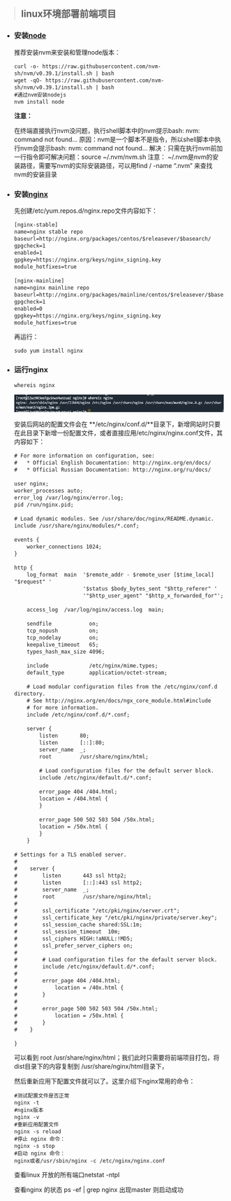 > ## linux环境部署前端项目

- ### 安装[node](https://github.com/nvm-sh/nvm#installing-and-updating)

  推荐安装nvm来安装和管理node版本：

  ```
  curl -o- https://raw.githubusercontent.com/nvm-sh/nvm/v0.39.1/install.sh | bash
  wget -qO- https://raw.githubusercontent.com/nvm-sh/nvm/v0.39.1/install.sh | bash
  #通过nvm安装nodejs
  nvm install node
  ```

  **注意：**

  在终端直接执行nvm没问题，执行shell脚本中的nvm提示bash: nvm: command not found…
  原因：nvm是一个脚本不是指令，所以shell脚本中执行nvm会提示bash: nvm: command not found…
  解决：只需在执行nvm前加一行指令即可解决问题：source ~/.nvm/nvm.sh
  注意： ~/.nvm是nvm的安装路径，需要写nvm的实际安装路径，可以用find / -name “.nvm” 来查找nvm的安装目录

- ### 安装[nginx](http://nginx.org/en/linux_packages.html)

  先创建/etc/yum.repos.d/nginx.repo文件内容如下：

  ```
  [nginx-stable]
  name=nginx stable repo
  baseurl=http://nginx.org/packages/centos/$releasever/$basearch/
  gpgcheck=1
  enabled=1
  gpgkey=https://nginx.org/keys/nginx_signing.key
  module_hotfixes=true
  
  [nginx-mainline]
  name=nginx mainline repo
  baseurl=http://nginx.org/packages/mainline/centos/$releasever/$basearch/
  gpgcheck=1
  enabled=0
  gpgkey=https://nginx.org/keys/nginx_signing.key
  module_hotfixes=true
  ```

  再运行：

  ```
  sudo yum install nginx
  ```

- ### 运行nginx

  ```
  whereis nginx
  ```

  ![image-20220820201326904](https://raw.githubusercontent.com/1027978777/mybed/main/img202208202152232.png)

  安装后网站的配置文件会在 **/etc/nginx/conf.d/**目录下，新增网站时只要在此目录下新增一份配置文件，或者直接应用/etc/nginx/nginx.conf文件，其内容如下：

  ```
  # For more information on configuration, see:
  #   * Official English Documentation: http://nginx.org/en/docs/
  #   * Official Russian Documentation: http://nginx.org/ru/docs/
  
  user nginx;
  worker_processes auto;
  error_log /var/log/nginx/error.log;
  pid /run/nginx.pid;
  
  # Load dynamic modules. See /usr/share/doc/nginx/README.dynamic.
  include /usr/share/nginx/modules/*.conf;
  
  events {
      worker_connections 1024;
  }
  
  http {
      log_format  main  '$remote_addr - $remote_user [$time_local] "$request" '
                        '$status $body_bytes_sent "$http_referer" '
                        '"$http_user_agent" "$http_x_forwarded_for"';
  
      access_log  /var/log/nginx/access.log  main;
  
      sendfile            on;
      tcp_nopush          on;
      tcp_nodelay         on;
      keepalive_timeout   65;
      types_hash_max_size 4096;
  
      include             /etc/nginx/mime.types;
      default_type        application/octet-stream;
  
      # Load modular configuration files from the /etc/nginx/conf.d directory.
      # See http://nginx.org/en/docs/ngx_core_module.html#include
      # for more information.
      include /etc/nginx/conf.d/*.conf;
  
      server {
          listen       80;
          listen       [::]:80;
          server_name  _;
          root         /usr/share/nginx/html;
  
          # Load configuration files for the default server block.
          include /etc/nginx/default.d/*.conf;
  
          error_page 404 /404.html;
          location = /404.html {
          }
  
          error_page 500 502 503 504 /50x.html;
          location = /50x.html {
          }
      }
  
  # Settings for a TLS enabled server.
  #
  #    server {
  #        listen       443 ssl http2;
  #        listen       [::]:443 ssl http2;
  #        server_name  _;
  #        root         /usr/share/nginx/html;
  #
  #        ssl_certificate "/etc/pki/nginx/server.crt";
  #        ssl_certificate_key "/etc/pki/nginx/private/server.key";
  #        ssl_session_cache shared:SSL:1m;
  #        ssl_session_timeout  10m;
  #        ssl_ciphers HIGH:!aNULL:!MD5;
  #        ssl_prefer_server_ciphers on;
  #
  #        # Load configuration files for the default server block.
  #        include /etc/nginx/default.d/*.conf;
  #
  #        error_page 404 /404.html;
  #            location = /40x.html {
  #        }
  #
  #        error_page 500 502 503 504 /50x.html;
  #            location = /50x.html {
  #        }
  #    }
  
  }
  ```

  可以看到 root         /usr/share/nginx/html；我们此时只需要将前端项目打包，将dist目录下的内容复制到 /usr/share/nginx/html目录下，

  然后重新应用下配置文件就可以了。这里介绍下nginx常用的命令：
  
  ```
  #测试配置文件是否正常
  nginx -t
  #nginx版本
  nginx -v
  #重新应用配置文件
  nginx -s reload
  #停止 nginx 命令：
  nginx -s stop
  #启动 nginx 命令：
  nginx或者/usr/sbin/nginx -c /etc/nginx/nginx.conf
  ```
  
  查看linux 开放的所有端口netstat -ntpl
  
  查看nginx 的状态 ps -ef | grep nginx 出现master 则启动成功

